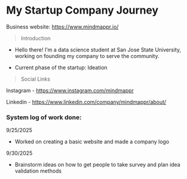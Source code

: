 # My Startup Company Journey
Business website: https://www.mindmappr.io/

> Introduction
- Hello there! I'm a data science student at San Jose State University, working on founding my company to serve the community.
  
- Current phase of the startup: Ideation



> Social Links

Instagram - https://www.instagram.com/mindmappr

Linkedin - https://www.linkedin.com/company/mindmappr/about/


### System log of work done:
9/25/2025
- Worked on creating a basic website and made a company logo

9/30/2025
- Brainstorm ideas on how to get people to take survey and plan idea validation methods
